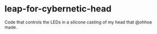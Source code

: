 # leap-for-cybernetic-head
Code that controls the LEDs in a silicone casting of my head that @ohhoe made.
